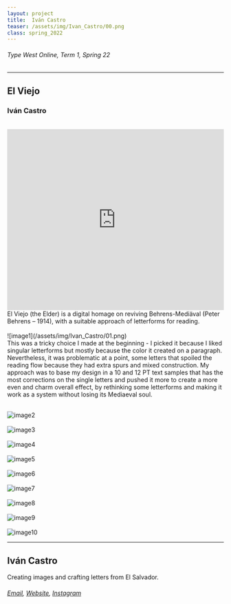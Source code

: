 ```yaml
---
layout: project
title:  Iván Castro
teaser: /assets/img/Ivan_Castro/00.png
class: spring_2022
---
```

###### Type West Online, Term 1, Spring 22 ######
---
## El Viejo ##
### Iván Castro ###
<br>
<iframe width="100%" height="420" src="https://www.youtube.com/embed/phqq-A74qLs?rel=0&modestbranding=1&autohide=1&controls=1&showinfo=0&showtitle=0" title="YouTube video player" frameborder="0" allow="accelerometer; autoplay; clipboard-write; encrypted-media; gyroscope; picture-in-picture" allowfullscreen></iframe>
<br>
El Viejo (the Elder) is a digital homage on reviving Behrens-Mediäval (Peter Behrens – 1914), with a suitable approach of letterforms for reading.
<br><br>
![image1](/assets/img/Ivan_Castro/01.png)
<br>
This was a tricky choice I made at the beginning - I picked it because I liked singular letterforms but mostly because the color it created on a paragraph. Nevertheless, it was problematic at a point, some letters that spoiled the reading flow because they had extra spurs and mixed construction. My approach was to base my design in a 10 and 12 PT text samples that has the most corrections on the single letters and pushed it more to create a more even and charm overall effect, by rethinking some letterforms and making it work as a system without losing its Mediaeval soul.
<br><br>

![image2](/assets/img/Ivan_Castro/02.png)
<br><br>
![image3](/assets/img/Ivan_Castro/03.png)
<br><br>
![image4](/assets/img/Ivan_Castro/04.png)
<br><br>
![image5](/assets/img/Ivan_Castro/05.png)
<br><br>
![image6](/assets/img/Ivan_Castro/06.png)
<br><br>
![image7](/assets/img/Ivan_Castro/07.png)
<br><br>
![image8](/assets/img/Ivan_Castro/08.png)
<br><br>
![image9](/assets/img/Ivan_Castro/09.png)
<br><br>
![image10](/assets/img/Ivan_Castro/10.png)

---
## Iván Castro ##
Creating images and crafting letters from El Salvador.
<br>
###### [Email](mailto:ivancastrodg@gmail.com), [Website](http://ivan-castro.com), [Instagram](https://www.instagram.com/ivan7castro) ######
